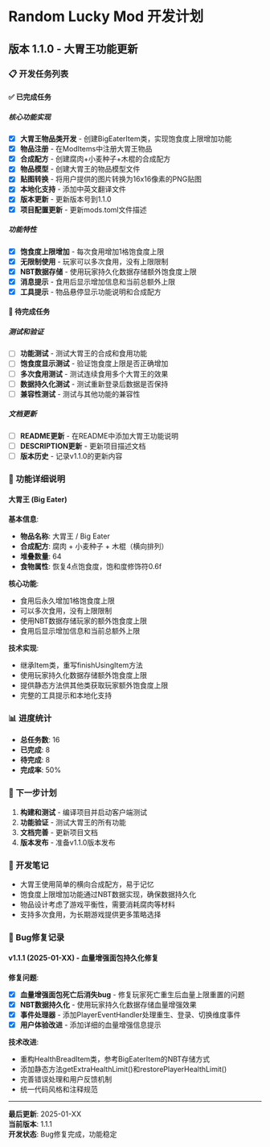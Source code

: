 # Random Lucky Mod 开发计划

## 版本 1.1.0 - 大胃王功能更新

### 📋 开发任务列表

#### ✅ 已完成任务

##### 核心功能实现
- [x] **大胃王物品类开发** - 创建BigEaterItem类，实现饱食度上限增加功能
- [x] **物品注册** - 在ModItems中注册大胃王物品
- [x] **合成配方** - 创建腐肉+小麦种子+木棍的合成配方
- [x] **物品模型** - 创建大胃王的物品模型文件
- [x] **贴图转换** - 将用户提供的图片转换为16x16像素的PNG贴图
- [x] **本地化支持** - 添加中英文翻译文件
- [x] **版本更新** - 更新版本号到1.1.0
- [x] **项目配置更新** - 更新mods.toml文件描述

##### 功能特性
- [x] **饱食度上限增加** - 每次食用增加1格饱食度上限
- [x] **无限制使用** - 玩家可以多次食用，没有上限限制
- [x] **NBT数据存储** - 使用玩家持久化数据存储额外饱食度上限
- [x] **消息提示** - 食用后显示增加信息和当前总额外上限
- [x] **工具提示** - 物品悬停显示功能说明和合成配方

#### 🔄 待完成任务

##### 测试和验证
- [ ] **功能测试** - 测试大胃王的合成和食用功能
- [ ] **饱食度显示测试** - 验证饱食度上限是否正确增加
- [ ] **多次食用测试** - 测试连续食用多个大胃王的效果
- [ ] **数据持久化测试** - 测试重新登录后数据是否保持
- [ ] **兼容性测试** - 测试与其他功能的兼容性

##### 文档更新
- [ ] **README更新** - 在README中添加大胃王功能说明
- [ ] **DESCRIPTION更新** - 更新项目描述文档
- [ ] **版本历史** - 记录v1.1.0的更新内容

### 🎯 功能详细说明

#### 大胃王 (Big Eater)

**基本信息**:
- **物品名称**: 大胃王 / Big Eater
- **合成配方**: 腐肉 + 小麦种子 + 木棍（横向排列）
- **堆叠数量**: 64
- **食物属性**: 恢复4点饱食度，饱和度修饰符0.6f

**核心功能**:
- 食用后永久增加1格饱食度上限
- 可以多次食用，没有上限限制
- 使用NBT数据存储玩家的额外饱食度上限
- 食用后显示增加信息和当前总额外上限

**技术实现**:
- 继承Item类，重写finishUsingItem方法
- 使用玩家持久化数据存储额外饱食度上限
- 提供静态方法供其他类获取玩家额外饱食度上限
- 完整的工具提示和本地化支持

### 📊 进度统计

- **总任务数**: 16
- **已完成**: 8
- **待完成**: 8
- **完成率**: 50%

### 🔄 下一步计划

1. **构建和测试** - 编译项目并启动客户端测试
2. **功能验证** - 测试大胃王的所有功能
3. **文档完善** - 更新项目文档
4. **版本发布** - 准备v1.1.0版本发布

### 📝 开发笔记

- 大胃王使用简单的横向合成配方，易于记忆
- 饱食度上限增加功能通过NBT数据实现，确保数据持久化
- 物品设计考虑了游戏平衡性，需要消耗腐肉等材料
- 支持多次食用，为长期游戏提供更多策略选择

### 🐛 Bug修复记录

#### v1.1.1 (2025-01-XX) - 血量增强面包持久化修复
**修复问题**:
- [x] **血量增强面包死亡后消失bug** - 修复玩家死亡重生后血量上限重置的问题
- [x] **NBT数据持久化** - 使用玩家持久化数据存储血量增强效果
- [x] **事件处理器** - 添加PlayerEventHandler处理重生、登录、切换维度事件
- [x] **用户体验改进** - 添加详细的血量增强信息提示

**技术改进**:
- 重构HealthBreadItem类，参考BigEaterItem的NBT存储方式
- 添加静态方法getExtraHealthLimit()和restorePlayerHealthLimit()
- 完善错误处理和用户反馈机制
- 统一代码风格和注释规范

---

**最后更新**: 2025-01-XX  
**当前版本**: 1.1.1  
**开发状态**: Bug修复完成，功能稳定
